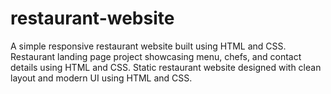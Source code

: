 # restaurant-website
A simple responsive restaurant website built using HTML and CSS.  Restaurant landing page project showcasing menu, chefs, and contact details using HTML and CSS. Static restaurant website designed with clean layout and modern UI using HTML and CSS.
